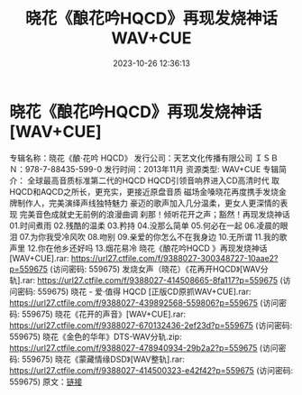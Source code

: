 ﻿---
title: 晓花《酿花吟HQCD》再现发烧神话WAV+CUE
date: 2023-10-26 12:36:13
categories: WAV车载音乐、镜像
tags: 华语中文
---
# 晓花《酿花吟HQCD》再现发烧神话[WAV+CUE]

专辑名称：晓花《酿·花吟 HQCD》
发行公司：天艺文化传播有限公司
ＩＳＢＮ：978-7-88435-599-0
发行时间：2013年11月
资源类型: WAV+CUE
专辑简介：
全球最高音质标准第二代的HQCD
HQCD引领音响界进入CD高清时代
取HQCD和AQCD之所长，更充实，更接近原盘音质
磁场金嗓晓花再度携手发烧金牌制作人，完美演绎声线独特魅力
豪迈的歌声加入几分温柔，更女人更深情的表现
完美音色成就史无前例的浪漫曲调
刹那！倾听花开之声；豁然！再现发烧神话
01.时间煮雨
02.残酷的温柔
03.矜持
04.没那么简单
05.何必在一起
06.凌晨的眼泪
07.为你我受冷风吹
08.吻别
09.亲爱的你怎么不在我身边
10.无所谓
11.我的歌声里
12.你在他乡还好吗
13.烟花易冷
晓花《酿花吟HQCD 》再现发烧神话[WAV+CUE].rar: https://url27.ctfile.com/f/9388027-300348727-10aae2?p=559675
(访问密码: 559675)
发烧女声（晓花）《花再开HQCD》[WAV分轨].rar: https://url27.ctfile.com/f/9388027-414508665-8fa117?p=559675
(访问密码: 559675)
晓花 - 爱·值得 HQCD [正版CD原抓WAV+CUE].rar: https://url27.ctfile.com/f/9388027-439892568-559806?p=559675
(访问密码: 559675)
晓花《花开的声音》[WAV+CUE].rar: https://url27.ctfile.com/f/9388027-670132436-2ef23d?p=559675
(访问密码: 559675)
晓花《金色的华年》DTS-WAV分轨.zip: https://url27.ctfile.com/f/9388027-478940934-29b2a2?p=559675
(访问密码: 559675)
晓花《蒙藏情缘DSD》[WAV整轨].rar: https://url27.ctfile.com/f/9388027-414500323-e42f42?p=559675
(访问密码: 559675)
原文：[链接](https://blog.sina.com.cn/s/blog_1647c7e76010313m8.html)